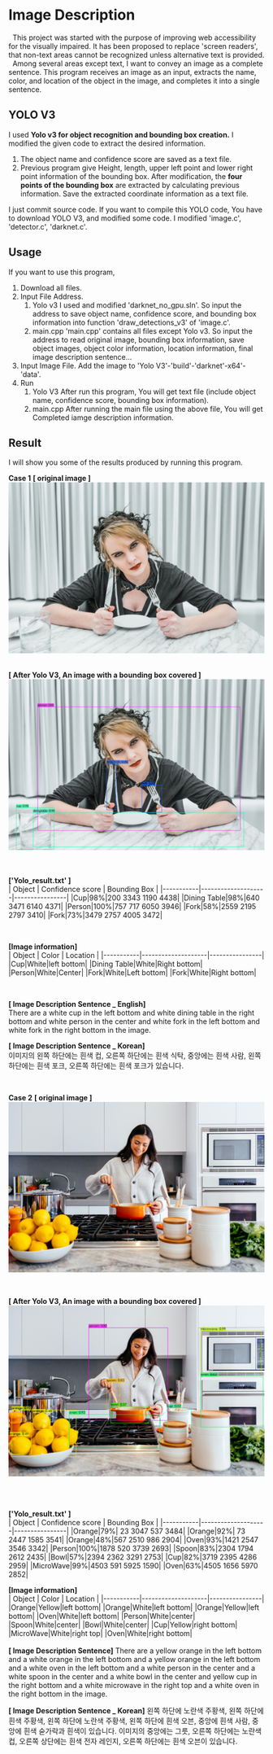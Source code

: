 # Image Description
 &nbsp; This project was started with the purpose of improving web accessibility for the visually impaired. It has been proposed to replace 'screen readers', that non-text areas cannot be recognized unless alternative text is provided. 
 &nbsp; Among several areas except text, I want to convey an image as a complete sentence. This program receives an image as an input, extracts the name, color, and location of the object in the image, and completes it into a single sentence.



## YOLO V3
I used **Yolo v3 for object recognition and bounding box creation.** I modified the given code to extract the desired information.
1) The object name and confidence score are saved as a text file.
2) Previous program give Height, length, upper left point and lower right point information of the bounding box. After modification, the **four points of the bounding box** are extracted by calculating previous information. Save the extracted coordinate information as a text file.

I just commit source code. If you want to compile this YOLO code, You have to download YOLO V3, and modified some code.
I modified 'image.c', 'detector.c', 'darknet.c'.

## Usage
If you want to use this program, 
1. Download all files. 
2. Input File Address. 
    1) Yolo v3
	    I used and modified 'darknet_no_gpu.sln'. So input the address to save object name, confidence score, and bounding box information into function 'draw_detections_v3' of 'image.c'.
    2) main.cpp
        'main.cpp' contains all files except Yolo v3. So input the address to read original image, bounding box information, save object images, object color information, location information, final image description sentence...
 3. Input Image File.
      Add the image to 'Yolo V3'-'build'-'darknet'-x64'-'data'. 
 4. Run
       1) Yolo V3
            After run this program, You will get text file (include object name, confidence score, bounding box information).
       2) main.cpp
           After running the main file using the above file, You will get Completed iamge description information.

## Result

I will show you some of the results produced by running this program.

**Case 1**
**[ original image ]**
![original](./Result/case01/original.jpg)<br/>
<br/>

**[ After Yolo V3, An image with a bounding box covered ]<br/>**
![prediction](./Result/case01/prediction.jpg)<br/>
<br/>
<br/>

**['Yolo_result.txt' ]<br/>**
|   Object  |  Confidence score  |  Bounding Box  |
|-----------|--------------------|----------------|
|Cup|98%|200 3343 1190 4438|
|Dining Table|98%|640 3471 6140 4371|
|Person|100%|757 717 6050 3946|
|Fork|58%|2559 2195 2797 3410|
|Fork|73%|3479 2757 4005 3472|

<br/>

**[Image information]<br/>**
|   Object  |  Color |  Location  |
|-----------|--------------------|----------------|
|Cup|White|left bottom|
|Dining Table|White|Right bottom|
|Person|White|Center|
|Fork|White|Left bottom|
|Fork|White|Right bottom|

<br/>

**[ Image Description Sentence _ English]<br/>**
There are a white cup in the left bottom and white dining table in the right bottom and white person in the center and white fork in the left bottom and white fork in the right bottom in the image.<br/>

**[ Image Description Sentence _ Korean]<br/>**
이미지의 왼쪽 하단에는 흰색 컵, 오른쪽 하단에는 흰색 식탁, 중앙에는 흰색 사람, 왼쪽 하단에는 흰색 포크, 오른쪽 하단에는 흰색 포크가 있습니다.<br/>

<br/>



**Case 2**
**[ original image ]<br/>**
![original](./Result/case02/original.jpg)

<br/>


**[ After Yolo V3, An image with a bounding box covered ]<br/>**
![prediction](./Result/case02/prediction.jpg)

<br/><br/>

**['Yolo_result.txt' ]<br/>**
|   Object  |  Confidence score  |  Bounding Box  |
|-----------|--------------------|----------------|
|Orange|79%| 23 3047 537 3484|
|Orange|92%| 73 2447 1585 3541|
|Orange|48%|567 2510 986 2904|
|Oven|93%|1421 2547 3546 3342|
|Person|100%|1878 520 3739 2693|
|Spoon|83%|2304 1794 2612 2435|
|Bowl|57%|2394 2362 3291 2753|
|Cup|82%|3719 2395 4286 2959|
|MicroWave|99%|4503 591 5925 1590|
|Oven|63%|4505 1656 5970 2852|
<br/>

**[Image information]<br/>**
|   Object  |  Color |  Location  |
|-----------|--------------------|----------------|
|Orange|Yellow|left bottom|
|Orange|White|left bottom|
|Orange|Yellow|left bottom|
|Oven|White|left bottom|
|Person|White|center|
|Spoon|White|center|
|Bowl|White|center|
|Cup|Yellow|right bottom|
|MicroWave|White|right top|
|Oven|White|right bottom|
<br/>
<br/>
**[ Image Description Sentence]**
There are a yellow orange in the left bottom and a white orange in the left bottom and a yellow orange in the left bottom and a white oven in the left bottom and a white person in the center and a white spoon in the center and a white bowl in the center and yellow cup in the right bottom and a white microwave in the right top and a white oven in the right bottom in the image.<br/>

**[ Image Description Sentence _ Korean]**
왼쪽 하단에 노란색 주황색, 왼쪽 하단에 흰색 주황색, 왼쪽 하단에 노란색 주황색, 왼쪽 하단에 흰색 오븐, 중앙에 흰색 사람, 중앙에 흰색 숟가락과 흰색이 있습니다. 이미지의 중앙에는 그릇, 오른쪽 하단에는 노란색 컵, 오른쪽 상단에는 흰색 전자 레인지, 오른쪽 하단에는 흰색 오븐이 있습니다.<br/>

<br/>
